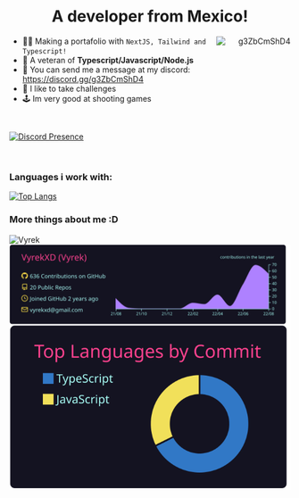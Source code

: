 <h1 align='center'>A developer from Mexico!</h1>

<a align="right" href="https://discord.gg/g3ZbCmShD4" target="blank"><img align="right" src="https://raw.githubusercontent.com/rahuldkjain/github-profile-readme-generator/master/src/images/icons/Social/discord.svg" alt="g3ZbCmShD4" height="100" width="133" /></a>

-   🏳️‍🌈 Making a portafolio with `NextJS, Tailwind and Typescript!`
-   🧠 A veteran of **Typescript/Javascript/Node.js**
-   📢 You can send me a message at my discord: https://discord.gg/g3ZbCmShD4
-   🦾 I like to take challenges
-   🕹 Im very good at shooting games

<br/>

[![Discord Presence](https://lanyard.cnrad.dev/api/538421122920742942?borderRadius=20px&hideDiscrim=true&idleMessage=Playing%20videogames%20probably)](https://discord.com/users/538421122920742942)

<br/>

<h3 align="left"> <strong>Languages i work with: </strong></h3>

[![Top Langs](https://github-readme-stats.vercel.app/api/top-langs/?username=vyrekxd&layout=compact&theme=radical&border_color=141321)](https://github.com/anuraghazra/github-readme-stats)

<h3 align="left"> <strong>More things about me :D</strong></h3>

<img align="center" src="https://github-readme-stats.vercel.app/api?username=VyrekXD&show_icons=true&locale=en&theme=radical&border_color=141321" alt="Vyrek" />

<img align="center" src="https://raw.githubusercontent.com/VyrekXD/VyrekXD/master/profile-summary-card-output/radical/0-profile-details.svg" alt="Vyrek"/>

<img align="center" src="https://raw.githubusercontent.com/VyrekXD/VyrekXD/master/profile-summary-card-output/radical/2-most-commit-language.svg" alt="Vyrek"/>

